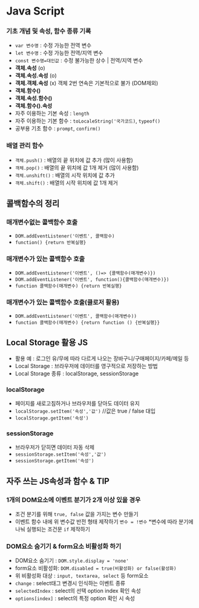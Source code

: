 # Java Script
### 기초 개념 및 속성, 함수 종류 기록
* `var 변수명` : 수정 가능한 전역 변수
* `let 변수명` : 수정 가능한 전역/지역 변수
* `const 변수명=대인값` :  수정 불가능한 상수 | 전역/지역 변수
* **객체.속성** (o)
* **객체.속성.속성** (o)
* **객체.객체.속성** (x) 객체 2번 연속은 기본적으로 불가 (DOM제외)
* **객체.함수()**
* **객체.속성.함수()**
* **객체.함수().속성**
* 자주 이용하는 기본 속성 : `length`
* 자주 이용하는 기본 함수 : `toLocaleString('국가코드)`, `typeof()`
* 공부용 기초 함수 : `prompt`, `confirm()`
### **배열** 관리 함수
* `객체.push()` : 배열의 끝 위치에 값 추가 (많이 사용함)
* `객체.pop()` : 배열의 끝 위치에 값 1개 제거 (많이 사용함)
* `객체.unshift()` : 배열의 시작 위치에 값 추가
* `객체.shift()` : 배열의 시작 위치에 값 1개 제거
## 콜백함수의 정리
### 매개변수없는 콜백함수 호출
* `DOM.addEventListener('이벤트', 콜백함수)`
* `function() {return 반복실행}`

### 매개변수가 있는 콜백함수 호출
* `DOM.addEventListener('이벤트', ()=> {콜백함수(매개변수)})`
* `DOM.addEventListener('이벤트', function(){콜백함수(매개변수)})`
* `function 콜백함수(매개변수) {return 반복실행}`

### 매개변수가 있는 콜백함수 호출(클로저 활용)
* `DOM.addEventListener('이벤트', 콜백함수(매개변수))`
* `function 콜백함수(매개변수) {return function () {반복실행}}`

## Local Storage 활용 JS
* 활용 예 : 로그인 유/무에 따라 다르게 나오는 장바구니/구매페이지/카페/메일 등
* Local Storage : 브라우저에 데이터를 영구적으로 저장하는 방법
* Local Storage 종류 : localStorage, sessionStorage
### localStorage
* 페이지를 새로고침하거나 브라우저를 닫아도 데이터 유지
* `localStorage.setItem('속성','값')` //값은 true / false 대입
* `localStorage.getItem('속성')`
### sessionStorage
* 브라우저가 닫히면 데이터 자동 삭제
* `sessionStorage.setItem('속성','값')`
* `sessionStorage.getItem('속성')`
## 자주 쓰는 JS속성과 함수 & TIP
### 1개의 DOM요소에 이벤트 분기가 2개 이상 있을 경우
* 조건 분기를 위해 `true, false` 값을 가지는 변수 만들기
* 이벤트 함수 내에 위 변수값 반전 형태 제작하기 `변수 = !변수`
*변수에 따라 분기에 나눠 실행되는 조건문 `if` 제작하기
### DOM요소 숨기기 & form요소 비활성화 하기
* DOM요소 숨기기 : `DOM.style.display = 'none'`
* form요소 비활성화: `DOM.disabled = true(비활성화) or false(활성화)`
* 위 비활성화 대상 : `input, textarea, select` 등 form요소
* `change` : select태그 변경시 인식하는 이벤트 종류
* `selectedIndex` : select의 선택 option index 확인 속성
* `options[index]` : select의 특정 option 확인 시 속성
